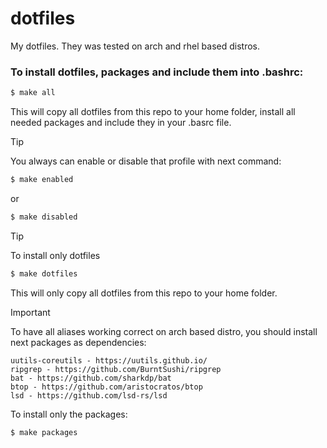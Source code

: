 # dotfiles
My dotfiles. They was tested on arch and rhel based distros.

### To install dotfiles, packages and include them into .bashrc:

```bash
$ make all
```
This will copy all dotfiles from this repo to your home folder, install all needed packages and include they in your .basrc file.


> [!TIP]
> You always can enable or disable that profile with next command:

```bash
$ make enabled
```
or
```bash
$ make disabled
```

> [!TIP]
> To install only dotfiles
```bash
$ make dotfiles
```
This will only copy all dotfiles from this repo to your home folder.

> [!IMPORTANT]
> To have all aliases working correct on arch based distro, you should install next packages as dependencies:
```
uutils-coreutils - https://uutils.github.io/
ripgrep - https://github.com/BurntSushi/ripgrep
bat - https://github.com/sharkdp/bat
btop - https://github.com/aristocratos/btop
lsd - https://github.com/lsd-rs/lsd
```
To install only the packages:
```bash
$ make packages
```

